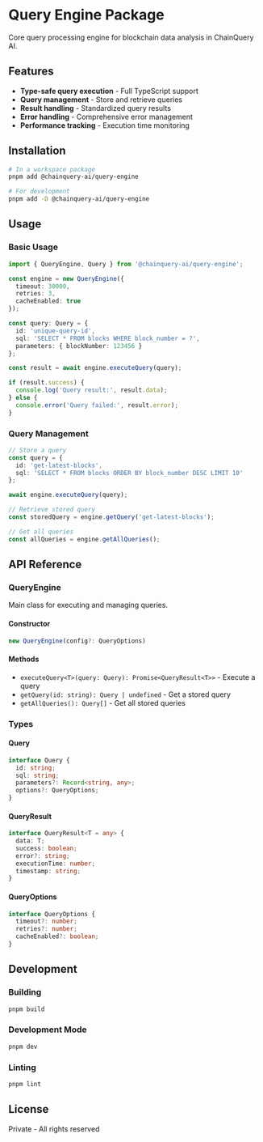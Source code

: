 # Query Engine Package

Core query processing engine for blockchain data analysis in ChainQuery AI.

## Features

- **Type-safe query execution** - Full TypeScript support
- **Query management** - Store and retrieve queries
- **Result handling** - Standardized query results
- **Error handling** - Comprehensive error management
- **Performance tracking** - Execution time monitoring

## Installation

```bash
# In a workspace package
pnpm add @chainquery-ai/query-engine

# For development
pnpm add -D @chainquery-ai/query-engine
```

## Usage

### Basic Usage

```typescript
import { QueryEngine, Query } from '@chainquery-ai/query-engine';

const engine = new QueryEngine({
  timeout: 30000,
  retries: 3,
  cacheEnabled: true
});

const query: Query = {
  id: 'unique-query-id',
  sql: 'SELECT * FROM blocks WHERE block_number = ?',
  parameters: { blockNumber: 123456 }
};

const result = await engine.executeQuery(query);

if (result.success) {
  console.log('Query result:', result.data);
} else {
  console.error('Query failed:', result.error);
}
```

### Query Management

```typescript
// Store a query
const query = {
  id: 'get-latest-blocks',
  sql: 'SELECT * FROM blocks ORDER BY block_number DESC LIMIT 10'
};

await engine.executeQuery(query);

// Retrieve stored query
const storedQuery = engine.getQuery('get-latest-blocks');

// Get all queries
const allQueries = engine.getAllQueries();
```

## API Reference

### QueryEngine

Main class for executing and managing queries.

#### Constructor

```typescript
new QueryEngine(config?: QueryOptions)
```

#### Methods

- `executeQuery<T>(query: Query): Promise<QueryResult<T>>` - Execute a query
- `getQuery(id: string): Query | undefined` - Get a stored query
- `getAllQueries(): Query[]` - Get all stored queries

### Types

#### Query
```typescript
interface Query {
  id: string;
  sql: string;
  parameters?: Record<string, any>;
  options?: QueryOptions;
}
```

#### QueryResult
```typescript
interface QueryResult<T = any> {
  data: T;
  success: boolean;
  error?: string;
  executionTime: number;
  timestamp: string;
}
```

#### QueryOptions
```typescript
interface QueryOptions {
  timeout?: number;
  retries?: number;
  cacheEnabled?: boolean;
}
```

## Development

### Building

```bash
pnpm build
```

### Development Mode

```bash
pnpm dev
```

### Linting

```bash
pnpm lint
```

## License

Private - All rights reserved
